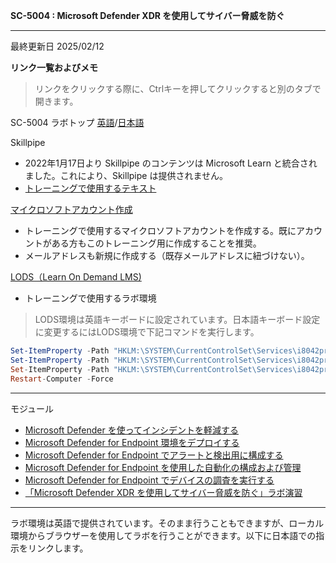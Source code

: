 **SC-5004 : Microsoft Defender XDR を使用してサイバー脅威を防ぐ**
***

最終更新日 2025/02/12

**リンク一覧およびメモ**

 > リンクをクリックする際に、Ctrlキーを押してクリックすると別のタブで開きます。

SC-5004 ラボトップ [英語](https://github.com/MicrosoftLearning/Defend-against-cyberthreats-Microsoft-Defender-XDR/tree/master/Instructions/Labs)/[日本語](https://github.com/MicrosoftLearning/Defend-against-cyberthreats-Microsoft-Defender-XDR.ja-jp/tree/main/Instructions/Labs)

Skillpipe

- 2022年1月17日より Skillpipe のコンテンツは Microsoft Learn と統合されました。これにより、Skillpipe は提供されません。
- [トレーニングで使用するテキスト](https://learn.microsoft.com/ja-jp/training/paths/sc-5004-defend-against-cyberthreats-defender/)

[マイクロソフトアカウント作成](https://account.microsoft.com/account/Account)

- トレーニングで使用するマイクロソフトアカウントを作成する。既にアカウントがある方もこのトレーニング用に作成することを推奨。
- メールアドレスも新規に作成する（既存メールアドレスに紐づけない）。

[LODS（Learn On Demand LMS)](https://esi.learnondemand.net/User/Login?ReturnUrl=%2F)

- トレーニングで使用するラボ環境

 > LODS環境は英語キーボードに設定されています。日本語キーボード設定に変更するにはLODS環境で下記コマンドを実行します。

```powershell
Set-ItemProperty -Path "HKLM:\SYSTEM\CurrentControlSet\Services\i8042prt\Parameters" -Name "LayerDriver JPN" -Value "kbd106.dll"
Set-ItemProperty -Path "HKLM:\SYSTEM\CurrentControlSet\Services\i8042prt\Parameters" -Name "OverrideKeyboardType" -Value 7
Set-ItemProperty -Path "HKLM:\SYSTEM\CurrentControlSet\Services\i8042prt\Parameters" -Name "OverrideKeyboardSubtype" -Value 2
Restart-Computer -Force
```

***
モジュール
- [Microsoft Defender を使ってインシデントを軽減する](https://learn.microsoft.com/ja-jp/training/modules/mitigate-incidents-microsoft-365-defender/)
- [Microsoft Defender for Endpoint 環境をデプロイする](https://learn.microsoft.com/ja-jp/training/modules/deploy-microsoft-defender-for-endpoints-environment/)
- [Microsoft Defender for Endpoint でアラートと検出用に構成する](https://learn.microsoft.com/ja-jp/training/modules/configure-settings-for-alerts-detections-microsoft-defender-for-endpoint/)
- [Microsoft Defender for Endpoint を使用した自動化の構成および管理](https://learn.microsoft.com/ja-jp/training/modules/configure-manage-automation-microsoft-defender-for-endpoint/)
- [Microsoft Defender for Endpoint でデバイスの調査を実行する](https://learn.microsoft.com/ja-jp/training/modules/perform-device-investigations-microsoft-defender-for-endpoints/)
- [「Microsoft Defender XDR を使用してサイバー脅威を防ぐ」ラボ演習](https://learn.microsoft.com/ja-jp/training/modules/defend-against-cyberthreats-microsoft-defender-xdr-labs/)

***
ラボ環境は英語で提供されています。そのまま行うこともできますが、ローカル環境からブラウザーを使用してラボを行うことができます。以下に日本語での指示をリンクします。


